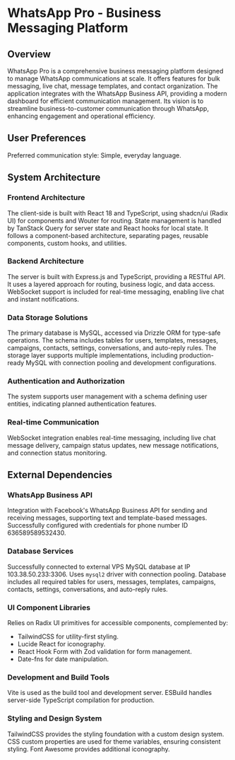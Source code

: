 # WhatsApp Pro - Business Messaging Platform

## Overview
WhatsApp Pro is a comprehensive business messaging platform designed to manage WhatsApp communications at scale. It offers features for bulk messaging, live chat, message templates, and contact organization. The application integrates with the WhatsApp Business API, providing a modern dashboard for efficient communication management. Its vision is to streamline business-to-customer communication through WhatsApp, enhancing engagement and operational efficiency.

## User Preferences
Preferred communication style: Simple, everyday language.

## System Architecture

### Frontend Architecture
The client-side is built with React 18 and TypeScript, using shadcn/ui (Radix UI) for components and Wouter for routing. State management is handled by TanStack Query for server state and React hooks for local state. It follows a component-based architecture, separating pages, reusable components, custom hooks, and utilities.

### Backend Architecture
The server is built with Express.js and TypeScript, providing a RESTful API. It uses a layered approach for routing, business logic, and data access. WebSocket support is included for real-time messaging, enabling live chat and instant notifications.

### Data Storage Solutions
The primary database is MySQL, accessed via Drizzle ORM for type-safe operations. The schema includes tables for users, templates, messages, campaigns, contacts, settings, conversations, and auto-reply rules. The storage layer supports multiple implementations, including production-ready MySQL with connection pooling and development configurations.

### Authentication and Authorization
The system supports user management with a schema defining user entities, indicating planned authentication features.

### Real-time Communication
WebSocket integration enables real-time messaging, including live chat message delivery, campaign status updates, new message notifications, and connection status monitoring.

## External Dependencies

### WhatsApp Business API
Integration with Facebook's WhatsApp Business API for sending and receiving messages, supporting text and template-based messages. Successfully configured with credentials for phone number ID 636589589532430.

### Database Services
Successfully connected to external VPS MySQL database at IP 103.38.50.233:3306. Uses `mysql2` driver with connection pooling. Database includes all required tables for users, messages, templates, campaigns, contacts, settings, conversations, and auto-reply rules.

### UI Component Libraries
Relies on Radix UI primitives for accessible components, complemented by:
- TailwindCSS for utility-first styling.
- Lucide React for iconography.
- React Hook Form with Zod validation for form management.
- Date-fns for date manipulation.

### Development and Build Tools
Vite is used as the build tool and development server. ESBuild handles server-side TypeScript compilation for production.

### Styling and Design System
TailwindCSS provides the styling foundation with a custom design system. CSS custom properties are used for theme variables, ensuring consistent styling. Font Awesome provides additional iconography.